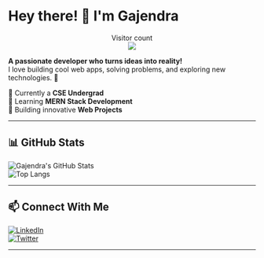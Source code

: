 # Hey there! 👋 I'm Gajendra

<p align="center"> 
  Visitor count<br>
  <img src="https://profile-counter.glitch.me/0xgajendra/count.svg" />
</p>

**A passionate developer who turns ideas into reality!**  
I love building cool web apps, solving problems, and exploring new technologies. 🚀  

🔹 Currently a **CSE Undergrad**  
🔹 Learning **MERN Stack Development**  
🔹 Building innovative **Web Projects**  

---



## 📊 GitHub Stats  
![Gajendra's GitHub Stats](https://github-readme-stats.vercel.app/api?username=0xGajendra&show_icons=true&theme=radical)  
![Top Langs](https://github-readme-stats.vercel.app/api/top-langs/?username=0xGajendra&layout=compact&theme=radical)  

---

## 📫 Connect With Me  
[![LinkedIn](https://img.shields.io/badge/LinkedIn-%230077B5.svg?style=for-the-badge&logo=linkedin&logoColor=white)](https://linkedin.com/in/gajendra-li)  
[![Twitter](https://img.shields.io/badge/Twitter-%231DA1F2.svg?style=for-the-badge&logo=twitter&logoColor=white)](https://twitter.com/gajendra_tw)  

---
<img src="">
